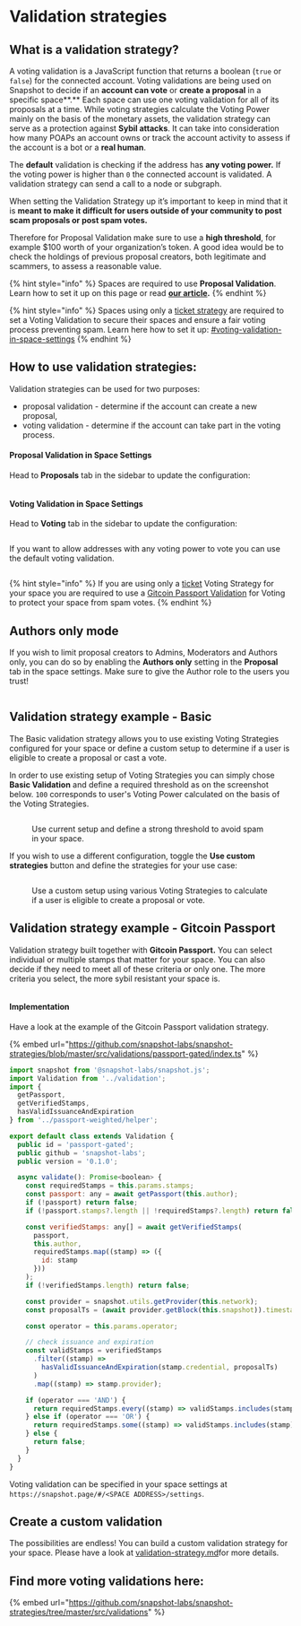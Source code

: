 # Validation strategies

## What is a validation strategy?

A voting validation is a JavaScript function that returns a boolean (`true` or `false`) for the connected account. Voting validations are being used on Snapshot to decide if an **account can vote** or **create a proposal** in a specific space**.** Each space can use one voting validation for all of its proposals at a time. While voting strategies calculate the Voting Power mainly on the basis of the monetary assets, the validation strategy can serve as a protection against **Sybil attacks**. It can take into consideration how many POAPs an account owns or track the account activity to assess if the account is a bot or a **real human**.

The **default** validation is checking if the address has **any voting power.** If the voting power is higher than `0` the connected account is validated. A validation strategy can send a call to a node or subgraph.

When setting the Validation Strategy up it’s important to keep in mind that it is **meant to make it difficult for users outside of your community to post scam proposals or post spam votes.**

Therefore for Proposal Validation make sure to use a **high threshold**, for example $100 worth of your organization’s token. A good idea would be to check the holdings of previous proposal creators, both legitimate and scammers, to assess a reasonable value.

{% hint style="info" %}
Spaces are required to use **Proposal Validation**. Learn how to set it up on this page or read [**our article**](https://snapshot.mirror.xyz/-uSylOUP82hGAyWUlVn4lCg9ESzKX9QCvsUgvv-ng84)**.**
{% endhint %}

{% hint style="info" %}
Spaces using only a [ticket strategy](https://snapshot.org/#/strategy/ticket) are required to set a Voting Validation to secure their spaces and ensure a fair voting process preventing spam. Learn here how to set it up: [#voting-validation-in-space-settings](validation-strategies.md#voting-validation-in-space-settings "mention")
{% endhint %}

## How to use validation strategies:

Validation strategies can be used for two purposes:

* proposal validation - determine if the account can create a new proposal,
* voting validation - determine if the account can take part in the voting process.

#### Proposal Validation in Space Settings

Head to **Proposals** tab in the sidebar to update the configuration:&#x20;

<figure><img src="../../.gitbook/assets/Screenshot 2023-06-01 at 12.44.17.png" alt=""><figcaption></figcaption></figure>

#### Voting Validation in Space Settings

Head to **Voting** tab in the sidebar to update the configuration:&#x20;

<figure><img src="../../.gitbook/assets/Screenshot 2023-06-01 at 12.44.57.png" alt=""><figcaption></figcaption></figure>

If you want to allow addresses with any voting power to vote you can use the default voting validation.

<figure><img src="../../.gitbook/assets/image (121).png" alt=""><figcaption></figcaption></figure>

{% hint style="info" %}
If you are using only a [ticket](https://snapshot.org/#/strategy/ticket) Voting Strategy for your space you are required to use a [Gitcoin Passport Validation](validation-strategies.md#validation-strategy-example-gitcoin-passport) for Voting to protect your space from spam votes.
{% endhint %}

## Authors only mode

If you wish to limit proposal creators to Admins, Moderators and Authors only, you can do so by enabling the **Authors only** setting in the **Proposal** tab in the space settings. Make sure to give the Author role to the users you trust!

<figure><img src="../../.gitbook/assets/Screenshot 2023-06-01 at 12.22.46.png" alt=""><figcaption></figcaption></figure>

## Validation strategy example - Basic

The Basic validation strategy allows you to use existing Voting Strategies configured for your space or define a custom setup to determine if a user is eligible to create a proposal or cast a vote.&#x20;

In order to use existing setup of Voting Strategies you can simply chose **Basic Validation** and define a required threshold as on the screenshot below. `100` corresponds to user's Voting Power calculated on the basis of the Voting Strategies.

<figure><img src="../../.gitbook/assets/Screenshot 2023-06-01 at 12.16.21.png" alt=""><figcaption><p>Use current setup and define a strong threshold to avoid spam in your space.</p></figcaption></figure>

If you wish to use a different configuration, toggle the **Use custom strategies** button and define the strategies for your use case:

<figure><img src="../../.gitbook/assets/Screenshot 2023-06-01 at 12.18.16.png" alt=""><figcaption><p>Use a custom setup using various Voting Strategies to calculate if a user is eligible to create a proposal or vote.</p></figcaption></figure>

## Validation strategy example - Gitcoin Passport

Validation strategy built together with **Gitcoin Passport.** You can select individual or multiple stamps that matter for your space. You can also decide if they need to meet all of these criteria or only one. The more criteria you select, the more sybil resistant your space is.



<figure><img src="../../.gitbook/assets/image (60).png" alt=""><figcaption></figcaption></figure>



#### Implementation

Have a look at the example of the Gitcoin Passport validation strategy.

{% embed url="https://github.com/snapshot-labs/snapshot-strategies/blob/master/src/validations/passport-gated/index.ts" %}

```javascript
import snapshot from '@snapshot-labs/snapshot.js';
import Validation from '../validation';
import {
  getPassport,
  getVerifiedStamps,
  hasValidIssuanceAndExpiration
} from '../passport-weighted/helper';

export default class extends Validation {
  public id = 'passport-gated';
  public github = 'snapshot-labs';
  public version = '0.1.0';

  async validate(): Promise<boolean> {
    const requiredStamps = this.params.stamps;
    const passport: any = await getPassport(this.author);
    if (!passport) return false;
    if (!passport.stamps?.length || !requiredStamps?.length) return false;

    const verifiedStamps: any[] = await getVerifiedStamps(
      passport,
      this.author,
      requiredStamps.map((stamp) => ({
        id: stamp
      }))
    );
    if (!verifiedStamps.length) return false;

    const provider = snapshot.utils.getProvider(this.network);
    const proposalTs = (await provider.getBlock(this.snapshot)).timestamp;

    const operator = this.params.operator;

    // check issuance and expiration
    const validStamps = verifiedStamps
      .filter((stamp) =>
        hasValidIssuanceAndExpiration(stamp.credential, proposalTs)
      )
      .map((stamp) => stamp.provider);

    if (operator === 'AND') {
      return requiredStamps.every((stamp) => validStamps.includes(stamp));
    } else if (operator === 'OR') {
      return requiredStamps.some((stamp) => validStamps.includes(stamp));
    } else {
      return false;
    }
  }
}
```

Voting validation can be specified in your space settings at `https://snapshot.page/#/<SPACE ADDRESS>/settings`.&#x20;

## Create a custom validation&#x20;

The possibilities are endless! You can build a custom validation strategy for your space. Please have a look at [validation-strategy.md](../../developer-guides/create-a-strategy/validation-strategy.md "mention")for more details.

## Find more voting validations here: <a href="#find-more-strategies-here" id="find-more-strategies-here"></a>

{% embed url="https://github.com/snapshot-labs/snapshot-strategies/tree/master/src/validations" %}
